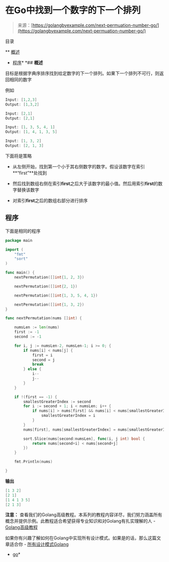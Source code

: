 <!--yml

类别：未分类

日期：2024-10-13 06:42:54

-->

# 在Go中找到一个数字的下一个排列

> 来源：[https://golangbyexample.com/next-permuation-number-go/](https://golangbyexample.com/next-permuation-number-go/)

目录

**   [概述](#Overview "Overview")

+   [程序](#Program "Program")*  *## **概述**

目标是根据字典序排序找到给定数字的下一个排列。如果下一个排列不可行，则返回相同的数字

例如

```go
Input: [1,2,3]
Output: [1,3,2]

Input: [2,1]
Output: [2,1]

Input: [1, 3, 5, 4, 1]
Output: [1, 4, 1, 3, 5]

Input: [1, 3, 2]
Output: [2, 1, 3]
```

下面将是策略

+   从左侧开始，找到第一个小于其右侧数字的数字。假设该数字在索引**“first”**处找到

+   然后找到数组右侧在索引**first**之后大于该数字的最小值。然后用索引**first**的数字替换该数字

+   对索引**first**之后的数组右部分进行排序

## **程序**

下面是相同的程序

```go
package main

import (
	"fmt"
	"sort"
)

func main() {
	nextPermutation([]int{1, 2, 3})

	nextPermutation([]int{2, 1})

	nextPermutation([]int{1, 3, 5, 4, 1})

	nextPermutation([]int{1, 3, 2})
}

func nextPermutation(nums []int) {

	numsLen := len(nums)
	first := -1
	second := -1

	for i, j := numsLen-2, numsLen-1; i >= 0; {
		if nums[i] < nums[j] {
			first = i
			second = j
			break
		} else {
			i--
			j--
		}
	}

	if !(first == -1) {
		smallestGreaterIndex := second
		for i := second + 1; i < numsLen; i++ {
			if nums[i] > nums[first] && nums[i] < nums[smallestGreaterIndex] {
				smallestGreaterIndex = i
			}
		}
		nums[first], nums[smallestGreaterIndex] = nums[smallestGreaterIndex], nums[first]

		sort.Slice(nums[second:numsLen], func(i, j int) bool {
			return nums[second+i] < nums[second+j]
		})
	}

	fmt.Println(nums)

}
```

**输出**

```go
[1 3 2]
[2 1]
[1 4 1 3 5]
[2 1 3]
```

**注意：** 查看我们的Golang高级教程。本系列的教程内容详尽，我们努力涵盖所有概念并提供示例。此教程适合希望获得专业知识和对Golang有扎实理解的人 - [Golang高级教程](https://golangbyexample.com/golang-comprehensive-tutorial/)

如果你有兴趣了解如何在Golang中实现所有设计模式。如果是的话，那么这篇文章适合你 - [所有设计模式Golang](https://golangbyexample.com/all-design-patterns-golang/)

+   [go](https://golangbyexample.com/tag/go/)*
